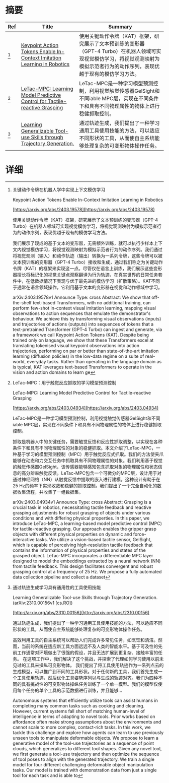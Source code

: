 # 摘要

| Ref | Title | Summary |
| --- | --- | --- |
| [^1] | [Keypoint Action Tokens Enable In-Context Imitation Learning in Robotics](https://arxiv.org/abs/2403.19578) | 使用关键动作令牌（KAT）框架，研究展示了文本预训练的变形器（GPT-4 Turbo）在机器人领域可实现视觉模仿学习，将视觉观测映射为模拟示范者行为的动作序列，表现优越于现有的模仿学习方法。 |
| [^2] | [LeTac-MPC: Learning Model Predictive Control for Tactile-reactive Grasping](https://arxiv.org/abs/2403.04934) | LeTac-MPC是一种学习模型预测控制，利用视觉触觉传感器GelSight和不同iable MPC层，实现在不同条件下和具有不同物理属性的物体上进行稳健抓取控制。 |
| [^3] | [Learning Generalizable Tool-use Skills through Trajectory Generation.](http://arxiv.org/abs/2310.00156) | 通过轨迹生成，我们提出了一种学习通用工具使用技能的方法，可以适应不同形状的工具，从而使自主系统能够处理复杂的可变形物体操作任务。 |

# 详细

[^1]: 关键动作令牌在机器人学中实现上下文模仿学习

    Keypoint Action Tokens Enable In-Context Imitation Learning in Robotics

    [https://arxiv.org/abs/2403.19578](https://arxiv.org/abs/2403.19578)

    使用关键动作令牌（KAT）框架，研究展示了文本预训练的变形器（GPT-4 Turbo）在机器人领域可实现视觉模仿学习，将视觉观测映射为模拟示范者行为的动作序列，表现优越于现有的模仿学习方法。

    

    我们展示了现成的基于文本的变形器，无需额外训练，就可以执行少样本上下文内视觉模仿学习，将视觉观测映射为模拟示范者行为的动作序列。我们通过将视觉观测（输入）和动作轨迹（输出）转换为一系列令牌，这些令牌可以被文本预训练的变形器（GPT-4 Turbo）接收和生成，通过我们称之为关键动作令牌（KAT）的框架来实现这一点。尽管仅在语言上训练，我们展示这些变形器擅长将标记化的视觉关键点观察翻译为行为轨迹，在真实世界的日常任务套件中，在低数据情况下表现与优于最先进的模仿学习（扩散策略）。KAT不同于通常在语言领域操作，它利用基于文本的变形器在视觉和动作领域中学习。

    arXiv:2403.19578v1 Announce Type: cross  Abstract: We show that off-the-shelf text-based Transformers, with no additional training, can perform few-shot in-context visual imitation learning, mapping visual observations to action sequences that emulate the demonstrator's behaviour. We achieve this by transforming visual observations (inputs) and trajectories of actions (outputs) into sequences of tokens that a text-pretrained Transformer (GPT-4 Turbo) can ingest and generate, via a framework we call Keypoint Action Tokens (KAT). Despite being trained only on language, we show that these Transformers excel at translating tokenised visual keypoint observations into action trajectories, performing on par or better than state-of-the-art imitation learning (diffusion policies) in the low-data regime on a suite of real-world, everyday tasks. Rather than operating in the language domain as is typical, KAT leverages text-based Transformers to operate in the vision and action domains to learn ge
    
[^2]: LeTac-MPC：用于触觉反应抓取的学习模型预测控制

    LeTac-MPC: Learning Model Predictive Control for Tactile-reactive Grasping

    [https://arxiv.org/abs/2403.04934](https://arxiv.org/abs/2403.04934)

    LeTac-MPC是一种学习模型预测控制，利用视觉触觉传感器GelSight和不同iable MPC层，实现在不同条件下和具有不同物理属性的物体上进行稳健抓取控制。

    

    抓取是机器人中的关键任务，需要触觉反馈和反应性抓取调整，以实现在各种条件下和具有不同物理属性的对象的稳健抓取。本文介绍了LeTac-MPC，一种基于学习的模型预测控制（MPC）用于触觉反应式抓取。我们的方法使夹爪能够在动态和力交互任务中抓取具有不同物理属性的对象。我们利用基于视觉的触觉传感器GelSight，该传感器能够感知包含抓取对象的物理属性和状态信息的高分辨率触觉反馈。LeTac-MPC包含一个可微分的MPC层，设计用于对通过神经网络（NN）从触觉反馈中提取的嵌入进行建模。这种设计有助于在25 Hz的频率下实现收敛和稳健的抓取控制。我们提出了一个完全自动化的数据收集流程，并收集了一组数据集。

    arXiv:2403.04934v1 Announce Type: cross  Abstract: Grasping is a crucial task in robotics, necessitating tactile feedback and reactive grasping adjustments for robust grasping of objects under various conditions and with differing physical properties. In this paper, we introduce LeTac-MPC, a learning-based model predictive control (MPC) for tactile-reactive grasping. Our approach enables the gripper grasp objects with different physical properties on dynamic and force-interactive tasks. We utilize a vision-based tactile sensor, GelSight, which is capable of perceiving high-resolution tactile feedback that contains the information of physical properties and states of the grasped object. LeTac-MPC incorporates a differentiable MPC layer designed to model the embeddings extracted by a neural network (NN) from tactile feedback. This design facilitates convergent and robust grasping control at a frequency of 25 Hz. We propose a fully automated data collection pipeline and collect a dataset 
    
[^3]: 通过轨迹生成学习具有通用性的工具使用技能

    Learning Generalizable Tool-use Skills through Trajectory Generation. (arXiv:2310.00156v1 [cs.RO])

    [http://arxiv.org/abs/2310.00156](http://arxiv.org/abs/2310.00156)

    通过轨迹生成，我们提出了一种学习通用工具使用技能的方法，可以适应不同形状的工具，从而使自主系统能够处理复杂的可变形物体操作任务。

    

    高效利用工具的自主系统可以帮助人们完成许多常见任务，如烹饪和清洁。然而，当前的系统在适应新工具方面远远不及人类的智能水平。基于可及性的先前工作通常对环境做出了很强的假设，并且无法扩展到更复杂、接触丰富的任务。 在这项工作中，我们解决了这个挑战，并探索了代理如何学习使用以前未见过的工具来操纵可变形物体。 我们提出了将工具使用轨迹作为一系列点云的生成模型，可以推广到不同的工具形状。对于任何新的工具，我们首先生成一个工具使用轨迹，然后优化工具姿势序列以与生成的轨迹对齐。我们为四种不同的具有挑战性的可变形物体操纵任务训练了一个单一模型。我们的模型仅使用每个任务的单个工具的示范数据进行训练，并且能够...

    Autonomous systems that efficiently utilize tools can assist humans in completing many common tasks such as cooking and cleaning. However, current systems fall short of matching human-level of intelligence in terms of adapting to novel tools. Prior works based on affordance often make strong assumptions about the environments and cannot scale to more complex, contact-rich tasks. In this work, we tackle this challenge and explore how agents can learn to use previously unseen tools to manipulate deformable objects. We propose to learn a generative model of the tool-use trajectories as a sequence of point clouds, which generalizes to different tool shapes. Given any novel tool, we first generate a tool-use trajectory and then optimize the sequence of tool poses to align with the generated trajectory. We train a single model for four different challenging deformable object manipulation tasks. Our model is trained with demonstration data from just a single tool for each task and is able to 
    

